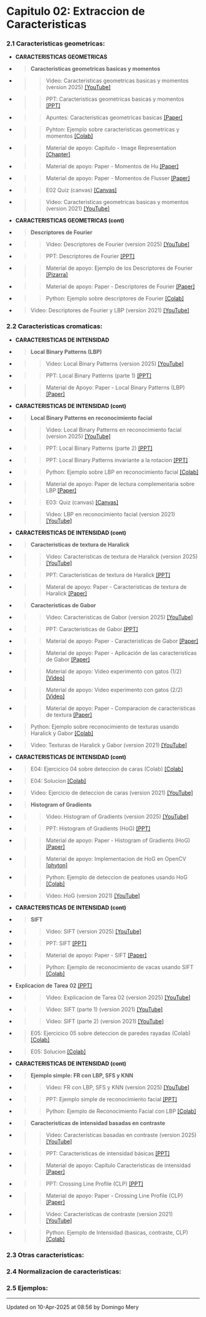 
# Capitulo 02: Extraccion de Caracteristicas
### 2.1 Caracteristicas geometricas:
* **CARACTERISTICAS GEOMETRICAS** 
* > **Caracteristicas geometricas basicas y momentos** 
* >> Video: Características geometricas basicas y momentos (version 2025) [[YouTube]](https://youtu.be/mB6OcQiYnY4)
* >> PPT: Caracteristicas geometricas basicas y momentos [[PPT]](https://github.com/domingomery/patrones/blob/master/clases/Cap02_Extraccion_de_Caracteristicas/presentations/PAT02_GeometricFeatures.pptx)
* >> Apuntes: Caracteristicas geometricas basicas [[Paper]](https://github.com/domingomery/patrones/blob/master/clases/Cap02_Extraccion_de_Caracteristicas/papers/PAT02_GeometricFeatures.pdf)
* >> Pyhton: Ejemplo sobre caracteristicas geometricas y momentos [[Colab]](https://drive.google.com/file/d/1Z-zQOxz3tAgpq815TqH1Yyr2WGNXzsKV/view?usp=sharing)
* >> Material de apoyo: Capitulo - Image Representation [[Chapter]](https://link.springer.com/chapter/10.1007/978-3-030-56769-9_5)
* >> Material de apoyo: Paper - Momentos de Hu [[Paper]](https://github.com/domingomery/patrones/blob/master/clases/Cap02_Extraccion_de_Caracteristicas/papers/Hu_Moments.pdf)
* >> Material de apoyo: Paper - Momentos de Flusser [[Paper]](https://github.com/domingomery/patrones/blob/master/clases/Cap02_Extraccion_de_Caracteristicas/papers/Flusser_Moments.pdf)
* >> E02 Quiz (canvas) [[Canvas]](https://cursos.canvas.uc.cl/courses/82169/assignments)
* >> Video: Caracteristicas geometricas basicas y momentos (version 2021) [[YouTube]](https://youtu.be/SMCEHYR9Pik)
* **CARACTERISTICAS GEOMETRICAS (cont)** 
* > **Descriptores de Fourier** 
* >> Video: Descriptores de Fourier (version 2025) [[YouTube]](https://youtu.be/MjsuVwqTeX8)
* >> PPT: Descriptores de Fourier [[PPT]](https://github.com/domingomery/patrones/blob/master/clases/Cap02_Extraccion_de_Caracteristicas/presentations/PAT02_DescriptoresFourier.pptx)
* >> Material de apoyo: Ejemplo de los Descriptores de Fourier [[Pizarra]](https://github.com/domingomery/patrones/blob/master/clases/Cap02_Extraccion_de_Caracteristicas/presentations/PAT02_DescriptoresFourier_Pizarra.pdf)
* >> Material de apoyo: Paper - Descriptores de Fourier [[Paper]](https://github.com/domingomery/patrones/blob/master/clases/Cap02_Extraccion_de_Caracteristicas/papers/Fourier_Descriptors.pdf)
* >> Python: Ejemplo sobre descriptores de Fourier [[Colab]](https://drive.google.com/file/d/12l-UO9AxnE5sKbrre-knlMXv3A_y501M/view?usp=sharing)
* >Video: Descriptores de Fourier y LBP (version 2021) [[YouTube]](https://youtu.be/tNMZQr4csWU)
### 2.2 Caracteristicas cromaticas:
* **CARACTERISTICAS DE INTENSIDAD** 
* > **Local Binary Patterns (LBP)** 
* >> Video: Local Binary Patterns (version 2025) [[YouTube]](https://youtu.be/JWVYnlyjK6Y)
* >> PPT: Local Binary Patterns (parte 1) [[PPT]](https://github.com/domingomery/patrones/blob/master/clases/Cap02_Extraccion_de_Caracteristicas/presentations/PAT02_LocalBinaryPatterns.pptx)
* >> Material de Apoyo: Paper - Local Binary Patterns (LBP) [[Paper]](https://github.com/domingomery/patrones/blob/master/clases/Cap02_Extraccion_de_Caracteristicas/papers/LBP_faces.pdf)
* **CARACTERISTICAS DE INTENSIDAD (cont)** 
* >**Local Binary Patterns en reconocimiento facial** 
* >> Video: Local Binary Patterns en reconocimiento facial (version 2025) [[YouTube]](https://youtu.be/YxCXQaGq5fQ)
* >> PPT: Local Binary Patterns (parte 2) [[PPT]](https://github.com/domingomery/patrones/blob/master/clases/Cap02_Extraccion_de_Caracteristicas/presentations/PAT02_LocalBinaryPatterns.pptx)
* >> PPT: Local Binary Patterns invariante a la rotacion [[PPT]](https://github.com/domingomery/patrones/blob/master/clases/Cap02_Extraccion_de_Caracteristicas/presentations/PAT02_LocalBinaryPatterns_ri.pptx)
* >> Python: Ejemplo sobre LBP en reconocimiento facial [[Colab]](https://drive.google.com/file/d/1w4kW5-2LGGNY9r7sT72QduP1Sqzk4tmh/view?usp=sharing)
* >> Material de apoyo: Paper de lectura complementaria sobre LBP [[Paper]](http://www.scholarpedia.org/article/Local_Binary_Patterns)
* >> E03: Quiz (canvas) [[Canvas]](https://cursos.canvas.uc.cl/courses/82169/assignments)
* >> Video: LBP en reconocimiento facial (version 2021) [[YouTube]](https://youtu.be/Wp1F4d50b38)
* **CARACTERISTICAS DE INTENSIDAD (cont)** 
* > **Caracteristicas de textura de Haralick** 
* >> Video: Caracteristicas de textura de Haralick (version 2025) [[YouTube]](https://youtu.be/-u9LZZq8d0Y)
* >> PPT: Caracteristicas de textura de Haralick [[PPT]](https://github.com/domingomery/patrones/blob/master/clases/Cap02_Extraccion_de_Caracteristicas/presentations/PAT02_HaralickTexture.pptx)
* >> Materal de apoyo: Paper - Caracteristicas de textura de Haralick [[Paper]](https://github.com/domingomery/patrones/blob/master/clases/Cap02_Extraccion_de_Caracteristicas/papers/Haralick_Textures.pdf)
* > **Caracteristicas de Gabor** 
* >> Video: Caracteristicas de Gabor (version 2025) [[YouTube]](https://youtu.be/QUtDzNGH1TA)
* >> PPT: Caracteristicas de Gabor [[PPT]](https://github.com/domingomery/patrones/blob/master/clases/Cap02_Extraccion_de_Caracteristicas/presentations/PAT02_Gabor.pptx)
* >> Material de apoyo: Paper - Caracteristicas de Gabor [[Paper]](https://github.com/domingomery/patrones/blob/master/clases/Cap02_Extraccion_de_Caracteristicas/papers/Manjunath_GaborFeatures1996.pdf)
* >> Material de apoyo: Paper - Aplicación de las caracteristicas de Gabor [[Paper]](https://github.com/domingomery/patrones/blob/master/clases/Cap02_Extraccion_de_Caracteristicas/papers/Gabor_Application.pdf)
* >> Material de apoyo: Video experimento con gatos (1/2) [[Video]](https://youtu.be/IOHayh06LJ4)
* >> Material de apoyo: Video experimento con gatos (2/2) [[Video]](https://youtu.be/QzkMo45pcUo)
* >> Material de apoyo: Paper - Comparacion de caracteristicas de textura [[Paper]](https://github.com/domingomery/patrones/blob/master/clases/Cap02_Extraccion_de_Caracteristicas/papers/Randen_ComparativeTextures.pdf)
* > Python: Ejemplo sobre reconocimiento de texturas usando Haralick y Gabor [[Colab]](https://drive.google.com/file/d/1QqAJ0Ktd3kzvaCh_3KS0tvPRX5rvBXDZ/view?usp=sharing)
* > Video: Texturas de Haralick y Gabor (version 2021) [[YouTube]](https://youtu.be/24UJe4wY2zc)
* **CARACTERISTICAS DE INTENSIDAD (cont)** 
* > E04: Ejercicico 04 sobre deteccion de caras (Colab) [[Colab]](https://colab.research.google.com/drive/1uEdZEmgAPfAgss8ctUVvE7DShwiEIuU_?usp=sharing)
* > E04: Solucion [[Colab]](https://colab.research.google.com/drive/1SWv3HW-fAf_lCcD5zAO9Txp1gnp3e4yD?usp=sharing)
* > Video: Ejercicio de deteccion de caras (version 2021) [[YouTube]](https://youtu.be/DWe4cN6q4II)
* > **Histogram of Gradients** 
* >> Video: Histogram of Gradients (version 2025) [[YouTube]](https://youtu.be/nYtfGa1t-QA)
* >> PPT: Histogram of Gradients (HoG) [[PPT]](https://github.com/domingomery/patrones/blob/master/clases/Cap02_Extraccion_de_Caracteristicas/presentations/PAT02_HoG_HumanDetection.pptx)
* >> Material de apoyo: Paper - Histogram of Gradients (HoG) [[Paper]](https://github.com/domingomery/patrones/blob/master/clases/Cap02_Extraccion_de_Caracteristicas/papers/HoG_DalalTriggs.pdf)
* >> Material de apoyo: Implementacion de HoG en OpenCV [[phyton]](https://www.learnopencv.com/histogram-of-oriented-gradients/)
* >> Python: Ejemplo de deteccion de peatones usando HoG [[Colab]](https://drive.google.com/file/d/1ObL-BDLVIn7sO0fkJxZ4NCKjKC3riPti/view?usp=sharing)
* >> Video: HoG (version 2021) [[YouTube]](https://youtu.be/mcqkE-gzUHM)
* **CARACTERISTICAS DE INTENSIDAD (cont)** 
* > **SIFT** 
* >> Video: SIFT (version 2025) [[YouTube]](https://youtu.be/K3sKDjwv030)
* >> PPT: SIFT [[PPT]](https://github.com/domingomery/patrones/blob/master/clases/Cap02_Extraccion_de_Caracteristicas/presentations/PAT02_SIFT_ObjectDetection.pptx)
* >> Material de apoyo: Paper - SIFT [[Paper]](https://github.com/domingomery/patrones/blob/master/clases/Cap02_Extraccion_de_Caracteristicas/papers/Lowe_SIFT.pdf)
* >> Python: Ejemplo de reconocimiento de vacas usando SIFT [[Colab]](https://drive.google.com/file/d/1gndMnTdTOzwzINsDy6fmo20CUwZDUAsW/view?usp=sharing)
* Explicacion de Tarea 02 [[PPT]](https://github.com/domingomery/patrones/blob/master/clases/Cap02_Extraccion_de_Caracteristicas/presentations/PAT02_Tarea02.pptx)
* >> Video: Explicacion de Tarea 02 (version 2025) [[YouTube]](https://youtu.be/GBJfQ3FWYJ0)
* >> Video: SIFT (parte 1) (version 2021) [[YouTube]](https://youtu.be/mcqkE-gzUHM)
* >> Video: SIFT (parte 2) (version 2021) [[YouTube]](https://youtu.be/BeqJf-W4ob8)
* > E05: Ejercicico 05 sobre deteccion de paredes rayadas (Colab) [[Colab]](https://colab.research.google.com/drive/1063i4ozpaud7hmD4x0Zj16NAydcNAVxi?usp=sharing)
* > E05: Solucion [[Colab]](https://colab.research.google.com/drive/osssso)
* **CARACTERISTICAS DE INTENSIDAD (cont)** 
* > **Ejemplo simple: FR con LBP, SFS y KNN** 
* >> Video: FR con LBP, SFS y KNN (version 2025) [[YouTube]]()
* >> PPT: Ejemplo simple de reconocimiento facial [[PPT]](https://github.com/domingomery/patrones/blob/master/clases/Cap02_Extraccion_de_Caracteristicas/presentations/PAT02_ToyExample.pptx)
* >> Python: Ejemplo de Reconocimiento Facial con LBP [[Colab]](https://colab.research.google.com/drive/1YYY6Gpyx1hPUKOcykr_4zGRhczTgO1rk?usp=sharing)
* > **Caracteristicas de intensidad basadas en contraste** 
* >> Video: Características basadas en contraste (version 2025) [[YouTube]]()
* >> PPT: Caracteristicas de intensidad básicas [[PPT]](https://github.com/domingomery/patrones/blob/master/clases/Cap02_Extraccion_de_Caracteristicas/presentations/PAT02_IntensityFeatures.pptx)
* >> Material de apoyo: Capítulo Caracteristicas de intensidad [[Paper]](https://github.com/domingomery/patrones/blob/master/clases/Cap02_Extraccion_de_Caracteristicas/papers/PAT02_IntensityFeatures.pdf)
* >> PPT: Crossing Line Profile (CLP) [[PPT]](https://github.com/domingomery/patrones/blob/master/clases/Cap02_Extraccion_de_Caracteristicas/presentations/PAT02_CrossingLineProfiles.pptx)
* >> Material de apoyo: Paper - Crossing Line Profile (CLP) [[Paper]](https://github.com/domingomery/patrones/blob/master/clases/Cap02_Extraccion_de_Caracteristicas/papers/Mery_CrossingLineProfiles.pdf)
* >> Video: Características de contraste (version 2021) [[YouTube]](https://youtu.be/MImox20v974)
* >> Python: Ejemplo de Intensidad (basicas, contraste, CLP) [[Colab]](https://drive.google.com/file/d/1dgGtltt84aFDqfoCHY8tkt5KSso0jSRZ/view?usp=sharing)
### 2.3 Otras caracteristicas:
### 2.4 Normalizacion de caracteristicas:
### 2.5 Ejemplos:
---


Updated on 10-Apr-2025 at 08:56 by Domingo Mery
